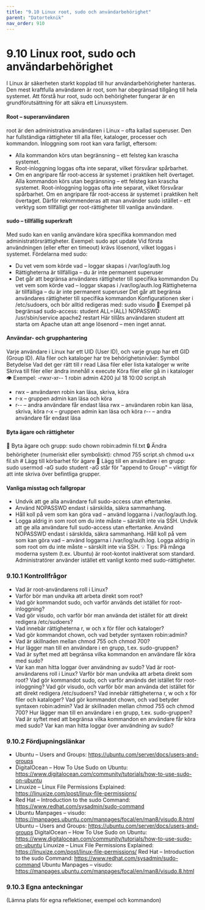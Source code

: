 ```yaml
---
title: "9.10 Linux root, sudo och användarbehörighet"
parent: "Datorteknik"
nav_order: 910
---
```


# 9.10 Linux root, sudo och användarbehörighet

I Linux är säkerheten starkt kopplad till hur användarbehörigheter hanteras. Den mest kraftfulla användaren är root, som har obegränsad tillgång till hela systemet. Att förstå hur root, sudo och behörigheter fungerar är en grundförutsättning för att säkra ett Linuxsystem.
#### Root – superanvändaren
root är den administrativa användaren i Linux – ofta kallad superuser. Den har fullständiga rättigheter till alla filer, kataloger, processer och kommandon. Inloggning som root kan vara farligt, eftersom:
- Alla kommandon körs utan begränsning – ett felsteg kan krascha systemet.
- Root-inloggning loggas ofta inte separat, vilket försvårar spårbarhet.
- Om en angripare får root-access är systemet i praktiken helt övertaget.
Alla kommandon körs utan begränsning – ett felsteg kan krascha systemet.
Root-inloggning loggas ofta inte separat, vilket försvårar spårbarhet.
Om en angripare får root-access är systemet i praktiken helt övertaget.
Därför rekommenderas att man använder sudo istället – ett verktyg som tillfälligt ger root-rättigheter till vanliga användare.
#### sudo – tillfällig superkraft
Med sudo kan en vanlig användare köra specifika kommandon med administratörsrättigheter. Exempel:
sudo apt update
Vid första användningen (eller efter en timeout) krävs lösenord, vilket loggas i systemet. Fördelarna med sudo:
- Du vet vem som körde vad – loggar skapas i /var/log/auth.log
- Rättigheterna är tillfälliga – du är inte permanent superuser
- Det går att begränsa användares rättigheter till specifika kommandon
Du vet vem som körde vad – loggar skapas i /var/log/auth.log
Rättigheterna är tillfälliga – du är inte permanent superuser
Det går att begränsa användares rättigheter till specifika kommandon
Konfigurationen sker i /etc/sudoers, och bör alltid redigeras med:
sudo visudo
👤 Exempel på begränsad sudo-access:
student ALL=(ALL) NOPASSWD: /usr/sbin/service apache2 restart
Här tillåts användaren student att starta om Apache utan att ange lösenord – men inget annat.
#### Användar- och grupphantering
Varje användare i Linux har ett UID (User ID), och varje grupp har ett GID (Group ID). Alla filer och kataloger har tre behörighetsnivåer:
Symbol
Betydelse
Vad det ger rätt till
r
read
Läsa filer eller lista kataloger
w
write
Skriva till filer eller ändra innehåll
x
execute
Köra filer eller gå in i kataloger
👁 Exempel:
-rwxr-xr-- 1 robin admin 4200 jul 18 10:00 script.sh
- rwx – användaren robin kan läsa, skriva, köra
- r-x – gruppen admin kan läsa och köra
- r-- – andra användare får endast läsa
rwx – användaren robin kan läsa, skriva, köra
r-x – gruppen admin kan läsa och köra
r-- – andra användare får endast läsa
#### Byta ägare och rättigheter
📂 Byta ägare och grupp:
sudo chown robin:admin fil.txt
🔒 Ändra behörigheter (numeriskt eller symboliskt):
chmod 755 script.sh
chmod u+x fil.sh # Lägg till körbarhet för ägare
👥 Lägg till en användare i en grupp:
sudo usermod -aG sudo student
-aG står för "append to Group" – viktigt för att inte skriva över befintliga grupper.
#### Vanliga misstag och fallgropar
- Undvik att ge alla användare full sudo-access utan eftertanke.
- Använd NOPASSWD endast i särskilda, säkra sammanhang.
- Håll koll på vem som kan göra vad – använd loggarna i /var/log/auth.log.
- Logga aldrig in som root om du inte måste – särskilt inte via SSH.
Undvik att ge alla användare full sudo-access utan eftertanke.
Använd NOPASSWD endast i särskilda, säkra sammanhang.
Håll koll på vem som kan göra vad – använd loggarna i /var/log/auth.log.
Logga aldrig in som root om du inte måste – särskilt inte via SSH.
💡 Tips: På många moderna system (t.ex. Ubuntu) är root-kontot inaktiverat som standard. Administratörer använder istället ett vanligt konto med sudo-rättigheter.
### 9.10.1 Kontrollfrågor
- Vad är root-användarens roll i Linux?
- Varför bör man undvika att arbeta direkt som root?
- Vad gör kommandot sudo, och varför används det istället för root-inloggning?
- Vad gör visudo, och varför bör man använda det istället för att direkt redigera /etc/sudoers?
- Vad innebär rättigheterna r, w och x för filer och kataloger?
- Vad gör kommandot chown, och vad betyder syntaxen robin:admin?
- Vad är skillnaden mellan chmod 755 och chmod 700?
- Hur lägger man till en användare i en grupp, t.ex. sudo-gruppen?
- Vad är syftet med att begränsa vilka kommandon en användare får köra med sudo?
- Var kan man hitta loggar över användning av sudo?
Vad är root-användarens roll i Linux?
Varför bör man undvika att arbeta direkt som root?
Vad gör kommandot sudo, och varför används det istället för root-inloggning?
Vad gör visudo, och varför bör man använda det istället för att direkt redigera /etc/sudoers?
Vad innebär rättigheterna r, w och x för filer och kataloger?
Vad gör kommandot chown, och vad betyder syntaxen robin:admin?
Vad är skillnaden mellan chmod 755 och chmod 700?
Hur lägger man till en användare i en grupp, t.ex. sudo-gruppen?
Vad är syftet med att begränsa vilka kommandon en användare får köra med sudo?
Var kan man hitta loggar över användning av sudo?
### 9.10.2 Fördjupningslänkar
- Ubuntu – Users and Groups: https://ubuntu.com/server/docs/users-and-groups
- DigitalOcean – How To Use Sudo on Ubuntu: https://www.digitalocean.com/community/tutorials/how-to-use-sudo-on-ubuntu
- Linuxize – Linux File Permissions Explained: https://linuxize.com/post/linux-file-permissions/
- Red Hat – Introduction to the sudo Command: https://www.redhat.com/sysadmin/sudo-command
- Ubuntu Manpages – visudo: https://manpages.ubuntu.com/manpages/focal/en/man8/visudo.8.html
Ubuntu – Users and Groups: https://ubuntu.com/server/docs/users-and-groups
DigitalOcean – How To Use Sudo on Ubuntu: https://www.digitalocean.com/community/tutorials/how-to-use-sudo-on-ubuntu
Linuxize – Linux File Permissions Explained: https://linuxize.com/post/linux-file-permissions/
Red Hat – Introduction to the sudo Command: https://www.redhat.com/sysadmin/sudo-command
Ubuntu Manpages – visudo: https://manpages.ubuntu.com/manpages/focal/en/man8/visudo.8.html
### 9.10.3 Egna anteckningar
(Lämna plats för egna reflektioner, exempel och kommandon)